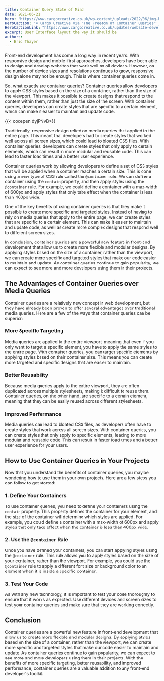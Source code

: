 ```yaml
---
title: Container Query State of Mind
date: 2021-06-21
hero: "https://www.cargocreative.co.uk/wp-content/uploads/2022/06/img-blog-container-banner.jpg"
HeroCaption: '© Cargo Creative via "The Freedom of Container Queries"'
HeroCaptionLink: "https://www.cargocreative.co.uk/updates/website-development-agency/the-freedom-of-container-queries/"
excerpt: User Interface layout the way it should be
authors:
  - Eric Thayer
---
```


Front-end development has come a long way in recent years. With responsive design and mobile-first approaches, developers have been able to design and develop websites that work well on all devices. However, as the number of device sizes and resolutions continues to grow, responsive design alone may not be enough. This is where container queries come in.

So, what exactly are container queries? Container queries allow developers to apply CSS styles based on the size of a container, rather than the size of the viewport. This makes it possible to create designs that respond to the content within them, rather than just the size of the screen. With container queries, developers can create styles that are specific to a certain element, which can make it easier to maintain and update code.

{{< codepen dyjPNvB>}}

Traditionally, responsive design relied on media queries that applied to the entire page. This meant that developers had to create styles that worked well across all screen sizes, which could lead to bloated CSS files. With container queries, developers can create styles that only apply to certain elements, which can result in more modular and reusable code. This can lead to faster load times and a better user experience.

Container queries work by allowing developers to define a set of CSS styles that will be applied when a container reaches a certain size. This is done using a new type of CSS rule called the `@container` rule. We can define a container using the `contain` property, and then apply styles using the `@container` rule. For example, we could define a container with a max-width of 600px and apply styles that only take effect when the container is less than 400px wide.

One of the key benefits of using container queries is that they make it possible to create more specific and targeted styles. Instead of having to rely on media queries that apply to the entire page, we can create styles that are specific to a certain element. This can make it easier to maintain and update code, as well as create more complex designs that respond well to different screen sizes.

In conclusion, container queries are a powerful new feature in front-end development that allow us to create more flexible and modular designs. By applying styles based on the size of a container, rather than the viewport, we can create more specific and targeted styles that make our code easier to maintain and update. As container queries continue to gain popularity, we can expect to see more and more developers using them in their projects.

## The Advantages of Container Queries over Media Queries

Container queries are a relatively new concept in web development, but they have already been proven to offer several advantages over traditional media queries. Here are a few of the ways that container queries can be superior:

### More Specific Targeting

Media queries are applied to the entire viewport, meaning that even if you only want to target a specific element, you have to apply the same styles to the entire page. With container queries, you can target specific elements by applying styles based on their container size. This means you can create more targeted and specific designs that are easier to maintain.

### Better Reusability

Because media queries apply to the entire viewport, they are often duplicated across multiple stylesheets, making it difficult to reuse them. Container queries, on the other hand, are specific to a certain element, meaning that they can be easily reused across different stylesheets.

### Improved Performance

Media queries can lead to bloated CSS files, as developers often have to create styles that work across all screen sizes. With container queries, you can create styles that only apply to specific elements, leading to more modular and reusable code. This can result in faster load times and a better user experience for your users.

## How to Use Container Queries in Your Projects

Now that you understand the benefits of container queries, you may be wondering how to use them in your own projects. Here are a few steps you can follow to get started:

### 1. Define Your Containers

To use container queries, you need to define your containers using the `contain` property. This property defines the container for your element, and the size of the container will determine which styles are applied. For example, you could define a container with a max-width of 600px and apply styles that only take effect when the container is less than 400px wide.

### 2. Use the `@container` Rule

Once you have defined your containers, you can start applying styles using the `@container` rule. This rule allows you to apply styles based on the size of your container, rather than the viewport. For example, you could use the `@container` rule to apply a different font size or background color to an element when it is inside a specific container.

### 3. Test Your Code

As with any new technology, it is important to test your code thoroughly to ensure that it works as expected. Use different devices and screen sizes to test your container queries and make sure that they are working correctly.

## Conclusion

Container queries are a powerful new feature in front-end development that allow us to create more flexible and modular designs. By applying styles based on the size of a container, rather than the viewport, we can create more specific and targeted styles that make our code easier to maintain and update. As container queries continue to gain popularity, we can expect to see more and more developers using them in their projects. With the benefits of more specific targeting, better reusability, and improved performance, container queries are a valuable addition to any front-end developer's toolkit.
